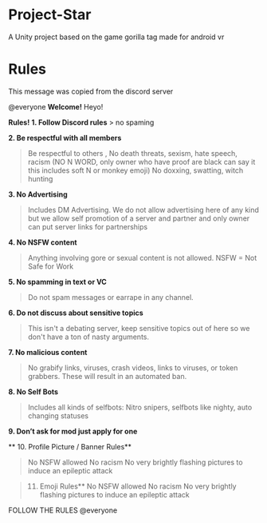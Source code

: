 # Project-Star
A Unity project based on the game gorilla tag made for android vr

# Rules
This message was copied from the discord server

@everyone __**Welcome!**__
Heyo!


 __**Rules!**__
**1. Follow Discord rules**
        > no spaming


**2. Be respectful with all members**
> Be respectful to others , No death threats, sexism, hate speech, racism (NO N WORD, only owner who have proof are black can say it this includes soft N or monkey emoji)
 > No doxxing, swatting, witch hunting

**3. No Advertising**
> Includes DM Advertising. We do not allow advertising here of any kind but we allow self promotion of a server and partner and only owner can put server links for partnerships

**4. No NSFW content**
> Anything involving gore or sexual content is not allowed.
> NSFW = Not Safe for Work

**5. No spamming in text or VC**
> Do not spam messages or earrape in any channel.

**6. Do not discuss about sensitive topics**
> This isn't a debating server, keep sensitive topics out of here so we don't have a ton of nasty arguments.

**7. No malicious content**
> No grabify links, viruses, crash videos, links to viruses, or token grabbers. These will result in an automated ban.

**8. No Self Bots**
> Includes all kinds of selfbots: Nitro snipers, selfbots like nighty, auto changing statuses

**9. Don’t ask for mod just apply for one**


** 10. Profile Picture / Banner Rules**
> No NSFW allowed
> No racism
> No very brightly flashing pictures to induce an epileptic attack

>11. Emoji Rules**
>No NSFW allowed
> No racism
> No very brightly flashing pictures to induce an epileptic attack

FOLLOW THE RULES
@everyone
